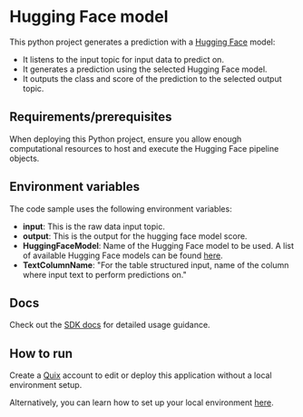 # Hugging Face model

This python project generates a prediction with a [Hugging Face](https://huggingface.co/) model: 
- It listens to the input topic for input data to predict on.
- It generates a prediction using the selected Hugging Face model.
- It outputs the class and score of the prediction to the selected output topic.

## Requirements/prerequisites
When deploying this Python project, ensure you allow enough computational resources to host and execute the Hugging Face pipeline objects.

## Environment variables

The code sample uses the following environment variables:

- **input**: This is the raw data input topic.
- **output**: This is the output for the hugging face model score.
- **HuggingFaceModel**: Name of the Hugging Face model to be used. A list of available Hugging Face models can be found [here](https://huggingface.co/models).
- **TextColumnName**: "For the table structured input, name of the column where input text to perform predictions on."

## Docs

Check out the [SDK docs](https://docs.quix.io/sdk-intro.html) for detailed usage guidance.

## How to run
Create a [Quix](https://portal.platform.quix.ai/self-sign-up?xlink=github) account to edit or deploy this application without a local environment setup.

Alternatively, you can learn how to set up your local environment [here](https://docs.quix.io/sdk/python-setup.html).

